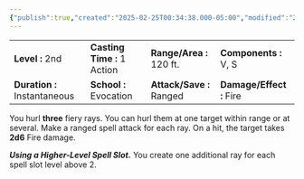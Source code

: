 ```yaml
---
{"publish":true,"created":"2025-02-25T00:34:38.000-05:00","modified":"2025-02-25T00:34:38.054-05:00","cssclasses":""}
---
```



|                              |                             |                          |                          |
| :--------------------------- | :-------------------------- | :----------------------- | :----------------------- |
| **Level :** 2nd              | **Casting Time :** 1 Action | **Range/Area :** 120 ft. | **Components :** V, S    |
| **Duration :** Instantaneous | **School :** Evocation      | **Attack/Save :** Ranged | **Damage/Effect :** Fire |



You hurl **three** fiery rays. You can hurl them at one target within range or at several. Make a ranged spell attack for each ray. On a hit, the target takes **2d6** Fire damage.

**_Using a Higher-Level Spell Slot._** You create one additional ray for each spell slot level above 2.
